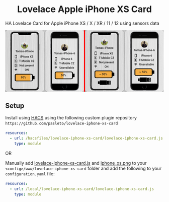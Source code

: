 <h1 align="center">
    Lovelace Apple iPhone XS Card
</h1>

HA Lovelace Card for Apple iPhone XS / X / XR / 11 / 12 using sensors data


<p align="center">
    <img src="https://raw.githubusercontent.com/pasleto/lovelace-iphone-xs-card/master/example/card_example.png" alt="Example"/>
</p>

## Setup

Install using [HACS][hacs] using the following custom plugin repository ```https://github.com/pasleto/lovelace-iphone-xs-card```
```yaml
resources:
  - url: /hacsfiles/lovelace-iphone-xs-card/lovelace-iphone-xs-card.js
    type: module
```

OR 

Manually add [lovelace-iphone-xs-card.js] and [iphone_xs.png]
to your `<config>/www/lovelace-iphone-xs-card` folder and add the following to your `configuration.yaml` file:
```yaml
resources:
  - url: /local/lovelace-iphone-xs-card/lovelace-iphone-xs-card.js
    type: module
```


[hacs]: https://github.com/custom-components/hacs
[lovelace-iphone-xs-card.js]: https://raw.githubusercontent.com/pasleto/lovelace-iphone-xs-card/master/dist/lovelace-iphone-xs-card.js
[iphone_xs.png]: https://raw.githubusercontent.com/pasleto/lovelace-iphone-xs-card/master/dist/iphone_xs.png
